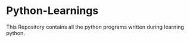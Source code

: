 # Python-Learnings
This Repository contains all the python programs written during learning python.
